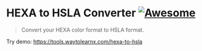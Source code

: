 # HEXA to HSLA Converter [![Awesome](https://cdn.rawgit.com/sindresorhus/awesome/d7305f38d29fed78fa85652e3a63e154dd8e8829/media/badge.svg)](https://github.com/sindresorhus/awesome)

>Convert your HEXA color format to HSLA format.

Try demo: https://tools.waytolearnx.com/hexa-to-hsla
